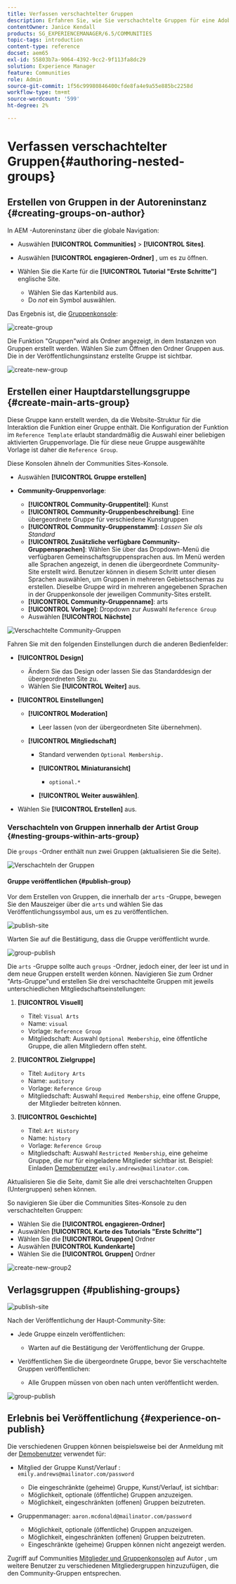 ```yaml
---
title: Verfassen verschachtelter Gruppen
description: Erfahren Sie, wie Sie verschachtelte Gruppen für eine Adobe Experience Manager Communities-Site erstellen.
contentOwner: Janice Kendall
products: SG_EXPERIENCEMANAGER/6.5/COMMUNITIES
topic-tags: introduction
content-type: reference
docset: aem65
exl-id: 55803b7a-9064-4392-9cc2-9f113fa8dc29
solution: Experience Manager
feature: Communities
role: Admin
source-git-commit: 1f56c99980846400cfde8fa4e9a55e885bc2258d
workflow-type: tm+mt
source-wordcount: '599'
ht-degree: 2%

---
```


# Verfassen verschachtelter Gruppen{#authoring-nested-groups}

## Erstellen von Gruppen in der Autoreninstanz {#creating-groups-on-author}

In AEM -Autoreninstanz über die globale Navigation:

* Auswählen **[!UICONTROL Communities]** > **[!UICONTROL Sites]**.
* Auswählen **[!UICONTROL engagieren-Ordner]** , um es zu öffnen.
* Wählen Sie die Karte für die **[!UICONTROL Tutorial &quot;Erste Schritte&quot;]** englische Site.

   * Wählen Sie das Kartenbild aus.
   * Do *not* ein Symbol auswählen.

Das Ergebnis ist, die [Gruppenkonsole](/help/communities/groups.md):

![create-group](assets/create-group.png)

Die Funktion &quot;Gruppen&quot;wird als Ordner angezeigt, in dem Instanzen von Gruppen erstellt werden. Wählen Sie zum Öffnen den Ordner Gruppen aus. Die in der Veröffentlichungsinstanz erstellte Gruppe ist sichtbar.

![create-new-group](assets/create-new-group.png)

## Erstellen einer Hauptdarstellungsgruppe {#create-main-arts-group}

Diese Gruppe kann erstellt werden, da die Website-Struktur für die Interaktion die Funktion einer Gruppe enthält. Die Konfiguration der Funktion im `Reference Template` erlaubt standardmäßig die Auswahl einer beliebigen aktivierten Gruppenvorlage. Die für diese neue Gruppe ausgewählte Vorlage ist daher die `Reference Group`.

Diese Konsolen ähneln der Communities Sites-Konsole.

* Auswählen **[!UICONTROL Gruppe erstellen]**

* **Community-Gruppenvorlage**:

   * **[!UICONTROL Community-Gruppentitel]**: Kunst
   * **[!UICONTROL Community-Gruppenbeschreibung]**: Eine übergeordnete Gruppe für verschiedene Kunstgruppen
   * **[!UICONTROL Community-Gruppenstamm]**: *Lassen Sie als Standard*
   * **[!UICONTROL Zusätzliche verfügbare Community-Gruppensprachen]**: Wählen Sie über das Dropdown-Menü die verfügbaren Gemeinschaftsgruppensprachen aus. Im Menü werden alle Sprachen angezeigt, in denen die übergeordnete Community-Site erstellt wird. Benutzer können in diesem Schritt unter diesen Sprachen auswählen, um Gruppen in mehreren Gebietsschemas zu erstellen. Dieselbe Gruppe wird in mehreren angegebenen Sprachen in der Gruppenkonsole der jeweiligen Community-Sites erstellt.
   * **[!UICONTROL Community-Gruppenname]**: arts
   * **[!UICONTROL Vorlage]**: Dropdown zur Auswahl `Reference Group`
   * Auswählen **[!UICONTROL Nächste]**

![Verschachtelte Community-Gruppen](assets/parent-to-nestedgroup.png)

Fahren Sie mit den folgenden Einstellungen durch die anderen Bedienfelder:

* **[!UICONTROL Design]**

   * Ändern Sie das Design oder lassen Sie das Standarddesign der übergeordneten Site zu.
   * Wählen Sie **[!UICONTROL Weiter]** aus.

* **[!UICONTROL Einstellungen]**

   * **[!UICONTROL Moderation]**

      * Leer lassen (von der übergeordneten Site übernehmen).

   * **[!UICONTROL Mitgliedschaft]**

      * Standard verwenden `Optional Membership.`

      * **[!UICONTROL Miniaturansicht]**
         * `optional.*`

      * **[!UICONTROL Weiter auswählen]**.

* Wählen Sie **[!UICONTROL Erstellen]** aus.

### Verschachteln von Gruppen innerhalb der Artist Group {#nesting-groups-within-arts-group}

Die `groups` -Ordner enthält nun zwei Gruppen (aktualisieren Sie die Seite).

![Verschachteln der Gruppen](assets/create-community-group.png)

#### Gruppe veröffentlichen {#publish-group}

Vor dem Erstellen von Gruppen, die innerhalb der `arts` -Gruppe, bewegen Sie den Mauszeiger über die `arts` und wählen Sie das Veröffentlichungssymbol aus, um es zu veröffentlichen.

![publish-site](assets/publish-site.png)

Warten Sie auf die Bestätigung, dass die Gruppe veröffentlicht wurde.

![group-publish](assets/group-published.png)

Die `arts` -Gruppe sollte auch `groups` -Ordner, jedoch einer, der leer ist und in dem neue Gruppen erstellt werden können. Navigieren Sie zum Ordner &quot;Arts-Gruppe&quot;und erstellen Sie drei verschachtelte Gruppen mit jeweils unterschiedlichen Mitgliedschaftseinstellungen:

1. **[!UICONTROL Visuell]**

   * Titel: `Visual Arts`
   * Name: `visual`
   * Vorlage: `Reference Group`
   * Mitgliedschaft: Auswahl `Optional Membership`, eine öffentliche Gruppe, die allen Mitgliedern offen steht.

1. **[!UICONTROL Zielgruppe]**

   * Titel: `Auditory Arts`
   * Name: `auditory`
   * Vorlage: `Reference Group`
   * Mitgliedschaft: Auswahl `Required Membership`, eine offene Gruppe, der Mitglieder beitreten können.

1. **[!UICONTROL Geschichte]**

   * Titel: `Art History`
   * Name: `history`
   * Vorlage: `Reference Group`
   * Mitgliedschaft: Auswahl `Restricted Membership`, eine geheime Gruppe, die nur für eingeladene Mitglieder sichtbar ist. Beispiel: Einladen [Demobenutzer](/help/communities/tutorials.md#demo-users) `emily.andrews@mailinator.com`.

Aktualisieren Sie die Seite, damit Sie alle drei verschachtelten Gruppen (Untergruppen) sehen können.

So navigieren Sie über die Communities Sites-Konsole zu den verschachtelten Gruppen:

* Wählen Sie die **[!UICONTROL engagieren-Ordner]**
* Auswählen **[!UICONTROL Karte des Tutorials &quot;Erste Schritte&quot;]**
* Wählen Sie die **[!UICONTROL Gruppen]** Ordner
* Auswählen **[!UICONTROL Kundenkarte]**
* Wählen Sie die **[!UICONTROL Gruppen]** Ordner

![create-new-group2](assets/create-new-group2.png)

## Verlagsgruppen {#publishing-groups}

![publish-site](assets/publish-site.png)

Nach der Veröffentlichung der Haupt-Community-Site:

* Jede Gruppe einzeln veröffentlichen:

   * Warten auf die Bestätigung der Veröffentlichung der Gruppe.

* Veröffentlichen Sie die übergeordnete Gruppe, bevor Sie verschachtelte Gruppen veröffentlichen:

   * Alle Gruppen müssen von oben nach unten veröffentlicht werden.

![group-publish](assets/group-published.png)

## Erlebnis bei Veröffentlichung {#experience-on-publish}

Die verschiedenen Gruppen können beispielsweise bei der Anmeldung mit der [Demobenutzer](/help/communities/tutorials.md#demo-users) verwendet für:

* Mitglied der Gruppe Kunst/Verlauf : `emily.andrews@mailinator.com/password`
   * Die eingeschränkte (geheime) Gruppe, Kunst/Verlauf, ist sichtbar:
   * Möglichkeit, optionale (öffentliche) Gruppen anzuzeigen.
   * Möglichkeit, eingeschränkten (offenen) Gruppen beizutreten.

* Gruppenmanager: `aaron.mcdonald@mailinator.com/password`

   * Möglichkeit, optionale (öffentliche) Gruppen anzuzeigen.
   * Möglichkeit, eingeschränkten (offenen) Gruppen beizutreten.
   * Eingeschränkte (geheime) Gruppen können nicht angezeigt werden.

Zugriff auf Communities [Mitglieder und Gruppenkonsolen](/help/communities/members.md) auf Autor , um weitere Benutzer zu verschiedenen Mitgliedergruppen hinzuzufügen, die den Community-Gruppen entsprechen.
